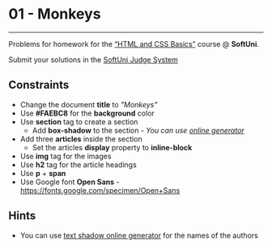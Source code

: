 ﻿# 01 - Monkeys
------
Problems for homework for the [“HTML and CSS Basics”](#) course @ **SoftUni**.

Submit your solutions in the [SoftUni Judge System](https://judge.softuni.bg/Contests/#!/List/ByCategory/165/HTML-and-CSS)

## Constraints
* Change the document **title** to *"Monkeys"*
* Use **#FAEBC8** for the **background** color
* Use **section** tag to create a section
	* Add **box-shadow** to the section - *You can use [online generator](https://html-css-js.com/css/generator/box-shadow/)*
* Add three **articles** inside the section
	* Set the articles **display** property to **inline-block**
* Use **img** tag for the images
* Use **h2** tag for the article headings
* Use **p** + **span**
* Use Google font **Open Sans** - https://fonts.google.com/specimen/Open+Sans

## Hints
* You can use [text shadow online generator](https://css3gen.com/text-shadow/) for 	the names of the authors






